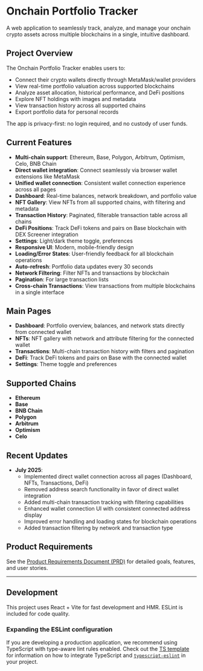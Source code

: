 # Onchain Portfolio Tracker

A web application to seamlessly track, analyze, and manage your onchain crypto assets across multiple blockchains in a single, intuitive dashboard.

## Project Overview

The Onchain Portfolio Tracker enables users to:

- Connect their crypto wallets directly through MetaMask/wallet providers
- View real-time portfolio valuation across supported blockchains
- Analyze asset allocation, historical performance, and DeFi positions
- Explore NFT holdings with images and metadata
- View transaction history across all supported chains
- Export portfolio data for personal records

The app is privacy-first: no login required, and no custody of user funds.

## Current Features

- **Multi-chain support**: Ethereum, Base, Polygon, Arbitrum, Optimism, Celo, BNB Chain
- **Direct wallet integration**: Connect seamlessly via browser wallet extensions like MetaMask
- **Unified wallet connection**: Consistent wallet connection experience across all pages
- **Dashboard**: Real-time balances, network breakdown, and portfolio value
- **NFT Gallery**: View NFTs from all supported chains, with filtering and metadata
- **Transaction History**: Paginated, filterable transaction table across all chains
- **DeFi Positions**: Track DeFi tokens and pairs on Base blockchain with DEX Screener integration
- **Settings**: Light/dark theme toggle, preferences
- **Responsive UI**: Modern, mobile-friendly design
- **Loading/Error States**: User-friendly feedback for all blockchain operations
- **Auto-refresh**: Portfolio data updates every 30 seconds
- **Network Filtering**: Filter NFTs and transactions by blockchain
- **Pagination**: For large transaction lists
- **Cross-chain Transactions**: View transactions from multiple blockchains in a single interface

## Main Pages

- **Dashboard**: Portfolio overview, balances, and network stats directly from connected wallet
- **NFTs**: NFT gallery with network and attribute filtering for the connected wallet
- **Transactions**: Multi-chain transaction history with filters and pagination
- **DeFi**: Track DeFi tokens and pairs on Base with the connected wallet
- **Settings**: Theme toggle and preferences

## Supported Chains

- **Ethereum**
- **Base**
- **BNB Chain**
- **Polygon**
- **Arbitrum**
- **Optimism**
- **Celo**

## Recent Updates

- **July 2025**: 
  - Implemented direct wallet connection across all pages (Dashboard, NFTs, Transactions, DeFi)
  - Removed address search functionality in favor of direct wallet integration
  - Added multi-chain transaction tracking with filtering capabilities
  - Enhanced wallet connection UI with consistent connected address display
  - Improved error handling and loading states for blockchain operations
  - Added transaction filtering by network and transaction type

## Product Requirements

See the [Product Requirements Document (PRD)](./PRD.md) for detailed goals, features, and user stories.

---

## Development

This project uses React + Vite for fast development and HMR. ESLint is included for code quality.

### Expanding the ESLint configuration

If you are developing a production application, we recommend using TypeScript with type-aware lint rules enabled. Check out the [TS template](https://github.com/vitejs/vite/tree/main/packages/create-vite/template-react-ts) for information on how to integrate TypeScript and [`typescript-eslint`](https://typescript-eslint.io) in your project.

